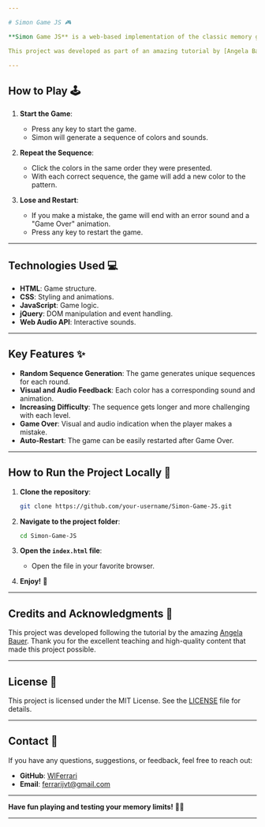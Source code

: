 ```yaml
---

# Simon Game JS 🎮

**Simon Game JS** is a web-based implementation of the classic memory game Simon, built using HTML, CSS, and JavaScript (with jQuery). The goal of the game is to repeat the sequence of colors and sounds generated by the computer, with the difficulty increasing at each level.

This project was developed as part of an amazing tutorial by [Angela Bauer](https://github.com/angelabauer). A huge thank you for the high-quality content and exceptional teaching! 🙌

---
```


## How to Play 🕹️

1. **Start the Game**:
   - Press any key to start the game.
   - Simon will generate a sequence of colors and sounds.

2. **Repeat the Sequence**:
   - Click the colors in the same order they were presented.
   - With each correct sequence, the game will add a new color to the pattern.

3. **Lose and Restart**:
   - If you make a mistake, the game will end with an error sound and a "Game Over" animation.
   - Press any key to restart the game.

---

## Technologies Used 💻

- **HTML**: Game structure.
- **CSS**: Styling and animations.
- **JavaScript**: Game logic.
- **jQuery**: DOM manipulation and event handling.
- **Web Audio API**: Interactive sounds.

---

## Key Features ✨

- **Random Sequence Generation**: The game generates unique sequences for each round.
- **Visual and Audio Feedback**: Each color has a corresponding sound and animation.
- **Increasing Difficulty**: The sequence gets longer and more challenging with each level.
- **Game Over**: Visual and audio indication when the player makes a mistake.
- **Auto-Restart**: The game can be easily restarted after Game Over.

---

## How to Run the Project Locally 🚀

1. **Clone the repository**:
   ```bash
   git clone https://github.com/your-username/Simon-Game-JS.git
   ```

2. **Navigate to the project folder**:
   ```bash
   cd Simon-Game-JS
   ```

3. **Open the `index.html` file**:
   - Open the file in your favorite browser.

4. **Enjoy!** 🎉

---

## Credits and Acknowledgments 🙏

This project was developed following the tutorial by the amazing [Angela Bauer](https://github.com/angelabauer). Thank you for the excellent teaching and high-quality content that made this project possible.

---

## License 📄

This project is licensed under the MIT License. See the [LICENSE](LICENSE) file for details.

---

## Contact 📧

If you have any questions, suggestions, or feedback, feel free to reach out:

- **GitHub**: [WlFerrari](https://github.com/your-WlFerrari)
- **Email**: ferrarijvt@gmail.com

---

**Have fun playing and testing your memory limits!** 🧠🎉

---

